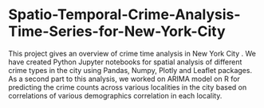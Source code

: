 # Spatio-Temporal-Crime-Analysis-Time-Series-for-New-York-City
This project gives an overview of crime time analysis in New York City . We have created Python Jupyter notebooks for spatial analysis of different crime types in the city using Pandas, Numpy, Plotly and Leaflet packages. As a second part to this analysis, we worked on ARIMA model on R for predicting the crime counts across various localities in the city based on correlations of various demographics correlation in each locality. 
